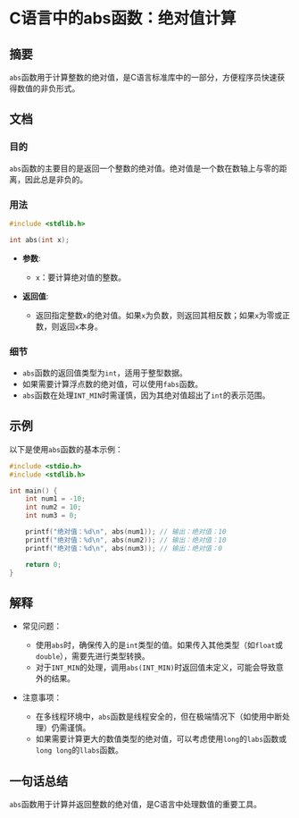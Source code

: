<!--
Meta Description: # C语言中的abs函数：绝对值计算 ## 摘要 `abs`函数用于计算整数的绝对值，是C语言标准库中的一部分，方便程序员快速获得数值的非负形式。 ## 文档 ### 目的 `abs`函数的主要目的是返回一个整数的绝对值。绝对值是一个数在数轴上与零的距离，因此总是非负的。 ### 用法 ```c #...
Meta Keywords: abs, int, 绝对值, include, int_min
-->

# C语言中的abs函数：绝对值计算

## 摘要
`abs`函数用于计算整数的绝对值，是C语言标准库中的一部分，方便程序员快速获得数值的非负形式。

## 文档
### 目的
`abs`函数的主要目的是返回一个整数的绝对值。绝对值是一个数在数轴上与零的距离，因此总是非负的。

### 用法
```c
#include <stdlib.h>

int abs(int x);
```
- **参数**: 
  - `x`：要计算绝对值的整数。
  
- **返回值**: 
  - 返回指定整数`x`的绝对值。如果`x`为负数，则返回其相反数；如果`x`为零或正数，则返回`x`本身。

### 细节
- `abs`函数的返回值类型为`int`，适用于整型数据。
- 如果需要计算浮点数的绝对值，可以使用`fabs`函数。
- `abs`函数在处理`INT_MIN`时需谨慎，因为其绝对值超出了`int`的表示范围。

## 示例
以下是使用`abs`函数的基本示例：

```c
#include <stdio.h>
#include <stdlib.h>

int main() {
    int num1 = -10;
    int num2 = 10;
    int num3 = 0;

    printf("绝对值：%d\n", abs(num1)); // 输出：绝对值：10
    printf("绝对值：%d\n", abs(num2)); // 输出：绝对值：10
    printf("绝对值：%d\n", abs(num3)); // 输出：绝对值：0

    return 0;
}
```

## 解释
- 常见问题：
  - 使用`abs`时，确保传入的是`int`类型的值。如果传入其他类型（如`float`或`double`），需要先进行类型转换。
  - 对于`INT_MIN`的处理，调用`abs(INT_MIN)`时返回值未定义，可能会导致意外的结果。

- 注意事项：
  - 在多线程环境中，`abs`函数是线程安全的，但在极端情况下（如使用中断处理）仍需谨慎。
  - 如果需要计算更大的数值类型的绝对值，可以考虑使用`long`的`labs`函数或`long long`的`llabs`函数。

## 一句话总结
`abs`函数用于计算并返回整数的绝对值，是C语言中处理数值的重要工具。